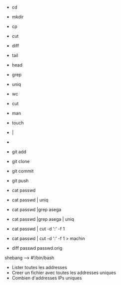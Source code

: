 
* cd
* mkdir
* cp
* cut
* diff
* tail
* head
* grep
* uniq
* wc
* cut
* man
* touch
* |
* >
* git add
* git clone
* git commit
* git push 




* cat passwd
* cat passwd | uniq
* cat passwd  |grep asega
* cat passwd  |grep asega | uniq
* cat passwd | cut -d ':' -f 1
* cat passwd | cut -d ':' -f 1 > machin
* diff passwd passwd.orig

shebang --> #!/bin/bash

* Lister toutes les addresses
* Creer un fichier avec toutes les addresses uniques
* Combien d'addresses IPs uniques
